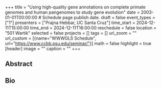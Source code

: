 +++
title = "Using high-quality gene annotations on complete primate genomes and human pangenomes to study gene evolution"
date = 2003-01-01T00:00:00  # Schedule page publish date.
draft = false
event_types = ["1"]
presenters = ["Prajna Hebbar, UC Santa Cruz"]
time_start = 2024-12-11T15:00:00
time_end = 2024-12-11T16:00:00
reschedule = false
location = "501 Wartik"
selected = false
projects = []
tags = []
url_zoom = ""
url_custom = [{name="WWWGLS Schedule", url="https://www.ccbb.psu.edu/seminar/"}]
math = false
highlight = true
[header]
image = ""
caption = ""
+++

## Abstract



## Bio
